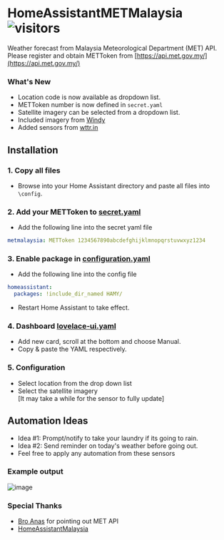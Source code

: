 # HomeAssistantMETMalaysia ![visitors](https://visitor-badge.glitch.me/badge?page_id=zubir2k.homeassistantmetmalaysia.visitor-badge)
Weather forecast from Malaysia Meteorological Department (MET) API.\
Please register and obtain METToken from [https://api.met.gov.my/](https://api.met.gov.my/)

### What's New
- Location code is now available as dropdown list.
- METToken number is now defined in `secret.yaml`
- Satellite imagery can be selected from a dropdown list.
- Included imagery from [Windy](https://windy.com)
- Added sensors from [wttr.in](https://wttr.in)

## Installation
### 1. Copy all files
- Browse into your Home Assistant directory and paste all files into `\config`.

### 2. Add your METToken to [secret.yaml](secret.yaml)
- Add the following line into the secret yaml file

```yaml
metmalaysia: METToken 1234567890abcdefghijklmnopqrstuvwxyz1234
```

### 3. Enable package in [configuration.yaml](configuration.yaml)
- Add the following line into the config file

```yaml
homeassistant:
  packages: !include_dir_named HAMY/
```

- Restart Home Assistant to take effect.

### 4. Dashboard [lovelace-ui.yaml](lovelace-ui.yaml)
- Add new card, scroll at the bottom and choose Manual. 
- Copy & paste the YAML respectively.

### 5. Configuration
- Select location from the drop down list
- Select the satellite imagery \
[It may take a while for the sensor to fully update]

## Automation Ideas
- Idea #1: Prompt/notify to take your laundry if its going to rain.
- Idea #2: Send reminder on today's weather before going out.
- Feel free to apply any automation from these sensors

### Example output
![image](https://user-images.githubusercontent.com/1905339/212635754-3eaefad6-ee02-4e63-b93c-2813c50b4570.png)

### Special Thanks
- [Bro Anas](https://github.com/anas-ivs) for pointing out MET API 
- [HomeAssistantMalaysia](https://www.facebook.com/groups/homeassistantmalaysia)
